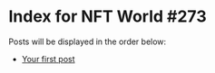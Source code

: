 # Index for NFT World #273
Posts will be displayed in the order below:

- [Your first post](./001-first.md)


